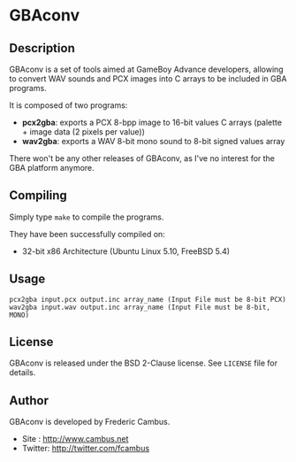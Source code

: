 # GBAconv

## Description

GBAconv is a set of tools aimed at GameBoy Advance developers, allowing
to convert WAV sounds and PCX images into C arrays to be included in
GBA programs.

It is composed of two programs:

- **pcx2gba**: exports a PCX 8-bpp image to 16-bit values C arrays
           (palette + image data (2 pixels per value))
- **wav2gba**: exports a WAV 8-bit mono sound to 8-bit signed values array

There won't be any other releases of GBAconv, as I've no interest for the GBA platform anymore.

## Compiling

Simply type `make` to compile the programs.

They have been successfully compiled on:

- 32-bit x86 Architecture (Ubuntu Linux 5.10, FreeBSD 5.4)

## Usage

	pcx2gba input.pcx output.inc array_name (Input File must be 8-bit PCX)
	wav2gba input.wav output.inc array_name (Input File must be 8-bit, MONO)

## License

GBAconv is released under the BSD 2-Clause license. See `LICENSE` file for details.

## Author

GBAconv is developed by Frederic Cambus.

- Site : http://www.cambus.net
- Twitter: http://twitter.com/fcambus
